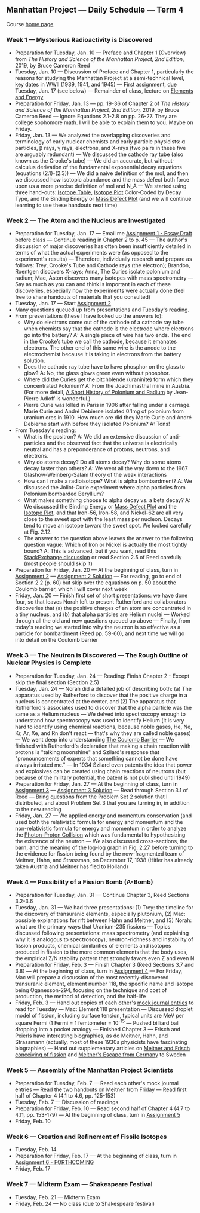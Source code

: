 ## Manhattan Project &mdash; Daily Schedule &mdash; Term 4

Course [home page](./)

### Week 1 &mdash; Mysterious Radioactivity is Discovered

* Preparation for Tuesday, Jan. 10 &mdash; Preface and Chapter 1 (Overview) from *The History and Science of the Manhattan Project, 2nd Edition,* 2019, by Bruce Cameron Reed
* Tuesday, Jan. 10 &mdash; Discussion of Preface and Chapter 1, particularly the reasons for studying the Manhattan Project at a semi-technical level, key dates in WWII (1939, 1941, and 1945) &mdash; First assignment, due Tuesday, Jan. 17 (see below) &mdash; Remainder of class, lecture on [Elements and Energy](./resources/elements_and_energy.html)
* Preparation for Friday, Jan. 13 &mdash; pp. 19-36 of Chapter 2 of *The History and Science of the Manhattan Project, 2nd Edition,* 2019, by Bruce Cameron Reed &mdash; Ignore Equations 2.1-2.8 on pp. 26-27. They are college sophomore math. I will be able to explain them to you. Maybe on Friday.
* Friday, Jan. 13 &mdash; We analyzed the overlapping discoveries and terminology of early nuclear chemists and early particle physicists: &alpha; particles, &beta; rays, &gamma; rays, electrons, and X-rays (two pairs in these five are arguably redundant) &mdash; We discussed the cathode ray tube (also known as the Crooke's tube) &mdash; We did an accurate, but without-calculus derivation of the fundamental exponential decay equations (equations (2.1)-(2.3)) &mdash; We did a naive definition of the mol, and then we discussed how isotopic abundance and the mass defect both force upon us a more precise definition of mol and N\_A &mdash; We started using three hand-outs: [Isotope Table](./resources/IsotopeTable.pdf), [Isotope Plot](./resources/IsotopePlot.pdf) Color-Coded by Decay Type, and the Binding Energy or [Mass Defect Plot](./resources/MassDefecctPlot.pdf) (and we will continue learning to use these handouts next time)

### Week 2 &mdash; The Atom and the Nucleus are Investigated

* Preparation for Tuesday, Jan. 17 &mdash; Email me [Assignment 1 - Essay Draft](./assignments/Assignment01.pdf) before class &mdash; Continue reading in Chapter 2 to p. 45 &mdash; The author's discussion of major discoveries has often been insufficiently detailed in terms of what the actual experiments were (as opposed to the experiment's results) &mdash; Therefore, individually research and prepare as follows: Trey, Crooke's Tube and Cathode rays (the electron); Brandon, Roentgen discovers X-rays; Anna, The Curies isolate polonium and radium; Mac, Aston discovers many isotopes with mass spectrometry &mdash; Say as much as you can and think is important in each of these discoveries, especially how the experiments were actually done (feel free to share handouts of materials that you consulted)
* Tuesday, Jan. 17 &mdash; Start [Assignment 2](./assignments/Assignment02.pdf)
* Many questions queued up from presentations and Tuesday's reading.
* From presentations (these I have looked up the answers to):
  * Why do electrons come out of the cathode of a cathode ray tube when chemists say that the cathode is the electrode where electrons go into the battery? A: A single piece of wire has two ends. The end in the Crooke’s tube we call the cathode, because it emanates electrons. The other end of this same wire is the anode to the electrochemist because it is taking in electrons from the battery solution.
  * Does the cathode ray tube have to have phosphor on the glass to glow? A: No, the glass glows green even without phosphor.
  * Where did the Curies get the pitchblende (uraninite) form which they concentrated Polonium? A: From the Joachimasthal mine in Austria. (For more detail, [A Short History of Polonium and Radium](./resources/PoloniumAndRadium.pdf) by Jean-Pierre Adloff is wonderful.)
  * Pierre Curie was killed in Paris in 1906 after falling under a carriage. Marie Curie and Andr&eacute; Debierne isolated 0.1mg of polonium from uranium ores in 1910. How much ore did they Marie Curie and Andr&eacute; Debierne start with before they isolated Polonium? A: Tons!
* From Tuesday's reading:
  * What is the positron? A: We did an extensive discussion of anti-particles and the observed fact that the universe is electrically neutral and has a preponderance of protons, neutrons, and electrons.
  * Why do atoms decay? Do all atoms decay? Why do some atoms decay faster than others? A: We went all the way down to the 1967 Glashow-Weinberg-Salam theory of the weak interactions
  * How can I make a radioisotope? What is alpha bombardment? A: We discussed the Joliot-Curie experiment where alpha particles from Polonium bombarded Beryllium?
  * What makes something choose to alpha decay vs. a beta decay? A: We discussed the Binding Energy or [Mass Defect Plot](./resources/MassDefecctPlot.pdf) and the [Isotope Plot](./resources/IsotopePlot.pdf), and that Iron-56, Iron-58, and Nickel-62 are all very close to the sweet spot with the least mass per nucleon. Decays tend to move an isotope toward the sweet spot. We looked carefully at Fig. 2.12.
  * The answer to the question above leaves the answer to the following question vague: Which of Iron or Nickel is actually the most tightly bound? A: This is advanced, but if you want, read this [StackExchange discussion](./resources/IronOrNickel.png) or read Section 2.5 of Reed carefully (most people should skip it)
* Preparation for Friday, Jan. 20 &mdash; At the beginning of class, turn in [Assignment 2](./assignments/Assignment02.pdf) &mdash; [Assignment 2 Solution](./assignments/Assignment02-Solution.pdf) &mdash; For reading, go to end of Section 2.2 (p. 60) but skip over the equations on p. 50 about the Coulomb barrier, which I will cover next week
* Friday, Jan. 20 &mdash; Finish first set of short presentations: we have done four, so that leaves Norah left to present Rutherford and collaborators discoveries that (a) the positive charges of an atom are concentrated in a tiny nucleus, and (b) that alpha particles are Helium nuclei &mdash; Worked through all the old and new questions queued up above &mdash; Finally, from today's reading we started into why the neutron is so effective as a particle for bombardment (Reed pp. 59-60), and next time we will go into detail on the Coulomb barrier

### Week 3 &mdash; The Neutron is Discovered &mdash; The Rough Outline of Nuclear Physics is Complete

* Preparation for Tuesday, Jan. 24 &mdash; Reading: Finish Chapter 2 - Except skip the final section (Section 2.5)
* Tuesday, Jan. 24 &mdash; Norah did a detailed job of describing both: (a) The apparatus used by Rutherford to discover that the positive charge in a nucleus is concentrated at the center, and (2) The apparatus that Rutherford's associates used to discover that the alpha particle was the same as a Helium nucleus &mdash; We delved into spectroscopy enough to understand how spectroscopy was used to identify Helium (it is very hard to identify using chemical reactions, because noble gases, He, Ne, Kr, Ar, Xe, and Rn don't react &mdash; that's why they are called noble gases) &mdash; We went deep into understanding [The Coulomb Barrier](./resources/TheCoulombBarrier.pdf) &mdash; We finished with Rutherford's declaration that making a chain reaction with protons is "talking moonshine" and Szilard's response that "pronouncements of experts that something cannot be done have always irritated me." &mdash; In 1934 Szilard even patents the idea that power and explosives can be created using chain reactions of neutrons (but because of the military potential, the patent is not published until 1949)
* Preparation for Friday, Jan. 27 &mdash; At the beginning of class, turn in [Assignment 3](./assignments/Assignment03.pdf) &mdash; [Assignment 3 Solution](./assignments/Assignment03-Solution.pdf) &mdash; Read through Section 3.1 of Reed &mdash; Bring questions from the Problem Set 2 solution that I distributed, and about Problem Set 3 that you are turning in, in addition to the new reading
* Friday, Jan. 27 &mdash; We applied energy and momentum conservation (and used both the relativistic formula for energy and momentum and the non-relativistic formula for energy and momentum in order to analyze the [Photon-Proton Collision](./resources/PhotonProtonCollision.pdf) which was fundamental to hypothesizing the existence of the neutron &mdash; We also discussed cross-sections, the barn, and the meaning of the log-log graph in Fig. 2.27 before turning to the evidence for fission being found by the now-fragmented team of Meitner, Hahn, and Strassman, on December 17, 1938 (Hitler has already taken Austria and Meitner has fled to Holland)

### Week 4 &mdash; Possibility of a Fission Bomb (A-Bomb)

* Preparation for Tuesday, Jan. 31 &mdash; Continue Chapter 3, Reed Sections 3.2-3.6
* Tuesday, Jan. 31 &mdash;  We had three presentations: (1) Trey: the timeline for the discovery of transuranic elements, especially plutonium, (2) Mac: possible explanations for rift between Hahn and Meitner, and (3) Norah: what are the primary ways that Uranium-235 fissions &mdash; Topics discussed following presentations: mass spectrometry (and explaining why it is analogous to spectroscopy), neutron-richness and instability of fission products, chemical similarities of elements and isotopes produced in fission to the more common elements that the body uses, the empirical Z/N stability pattern that strongly favors even Z and even N
* Preparation for Friday, Feb. 3 &mdash; Finish Chapter 3 (Reed Sections 3.7 and 3.8) &mdash; At the beginning of class, turn in [Assignment 4](./assignments/Assignment04.pdf) &mdash; For Friday, Mac will prepare a discussion of the most recently-discovered transuranic element, element number 118, the specific name and isotope being Oganesson-294, focusing on the technique and cost of production, the method of detection, and the half-life
* Friday, Feb. 3 &mdash; Hand out copies of each other's [mock journal entries]( ./assignments/DiaryEntries.pdf) to read for Tuesday &mdash; Mac: Element 118 presentation &mdash; Discussed droplet model of fission, including surface tension, typical units are MeV per square Fermi (1 Fermi = 1 femtometer = 10<sup>-15</sup> &mdash; Pushed billiard ball dropping into a pocket analogy &mdash; Finished Chapter 3 &mdash; Frisch and Peierls have interesting biographies, as do Meitner, Hahn, and Strassmann (actually, most of these 1930s physicists have fascinating biographies) &mdash; Hand out supplementary articles on [Meitner and Frisch conceiving of fission](./resources/MeitnerAndFrischOnNuclearFission.pdf) and [Meitner's Escape from Germany](./resources/MeitnerEscapesFromGermany.pdf) to Sweden

### Week 5 &mdash; Assembly of the Manhattan Project Scientists

* Preparation for Tuesday, Feb. 7 &mdash; Read each other's mock journal entries &mdash; Read the two handouts on Meitner from Friday &mdash; Read first half of Chapter 4 (4.1 to 4.6, pp. 125-153)
* Tuesday, Feb. 7 &mdash; Discussion of readings
* Preparation for Friday, Feb. 10 &mdash; Read second half of Chapter 4 (4.7 to 4.11, pp. 153-179) &mdash; At the beginning of class, turn in [Assignment 5](./assignments/Assignment05.pdf)
* Friday, Feb. 10

### Week 6 &mdash; Creation and Refinement of Fissile Isotopes

* Tuesday, Feb. 14
* Preparation for Friday, Feb. 17 &mdash; At the beginning of class, turn in [Assignment 6 - FORTHCOMING]()
* Friday, Feb. 17

### Week 7 &mdash; Midterm Exam &mdash; Shakespeare Festival

* Tuesday, Feb. 21 &mdash; Midterm Exam
* Friday, Feb. 24 &mdash; No class (due to Shakespeare festival)